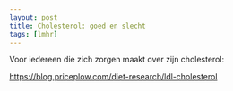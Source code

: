```yaml
---
layout: post
title: Cholesterol: goed en slecht
tags: [lmhr]
---
```


Voor iedereen die zich zorgen maakt over zijn cholesterol:

https://blog.priceplow.com/diet-research/ldl-cholesterol
